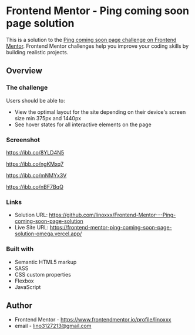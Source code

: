 # Frontend Mentor - Ping coming soon page solution

This is a solution to the [Ping coming soon page challenge on Frontend Mentor](https://www.frontendmentor.io/challenges/ping-single-column-coming-soon-page-5cadd051fec04111f7b848da). Frontend Mentor challenges help you improve your coding skills by building realistic projects. 

## Overview

### The challenge

Users should be able to:

- View the optimal layout for the site depending on their device's screen size min 375px and 1440px
- See hover states for all interactive elements on the page

### Screenshot

https://ibb.co/8YLD4N5

https://ibb.co/ngKMxq7

https://ibb.co/mNMYx3V

https://ibb.co/nBF7BqQ

### Links

- Solution URL: https://github.com/linoxxx/Frontend-Mentor---Ping-coming-soon-page-solution
- Live Site URL: https://frontend-mentor-ping-coming-soon-page-solution-omega.vercel.app/

### Built with

- Semantic HTML5 markup
- SASS
- CSS custom properties
- Flexbox
- JavaScript

## Author

- Frontend Mentor - https://www.frontendmentor.io/profile/linoxxx
- email - lino3127213@gmail.com

